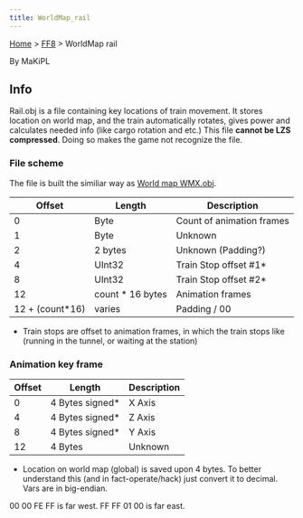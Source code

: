 ```yaml
---
title: WorldMap_rail
---
```


[Home](../index.md) > [FF8](../FF8.md) > WorldMap rail

By MaKiPL

## Info

Rail.obj is a file containing key locations of train movement. It stores location on world map, and the train automatically rotates, gives power and calculates needed info (like cargo rotation and etc.) This file **cannot be LZS compressed**. Doing so makes the game not recognize the file.

### File scheme

The file is built the similiar way as [World map WMX.obj](WorldMap_wmx.md).

  
  

| Offset           | Length            | Description               |
|------------------|-------------------|---------------------------|
| 0                | Byte              | Count of animation frames |
| 1                | Byte              | Unknown                   |
| 2                | 2 bytes           | Unknown (Padding?)        |
| 4                | UInt32            | Train Stop offset \#1\*   |
| 8                | UInt32            | Train Stop offset \#2\*   |
| 12               | count \* 16 bytes | Animation frames          |
| 12 + (count\*16) | varies            | Padding / 00              |

-   Train stops are offset to animation frames, in which the train stops like (running in the tunnel, or waiting at the station)

### Animation key frame

| Offset | Length           | Description |
|--------|------------------|-------------|
| 0      | 4 Bytes signed\* | X Axis      |
| 4      | 4 Bytes signed\* | Z Axis      |
| 8      | 4 Bytes signed\* | Y Axis      |
| 12     | 4 Bytes          | Unknown     |

-   Location on world map (global) is saved upon 4 bytes. To better understand this (and in fact-operate/hack) just convert it to decimal. Vars are in big-endian.

00 00 FE FF is far west. FF FF 01 00 is far east.

